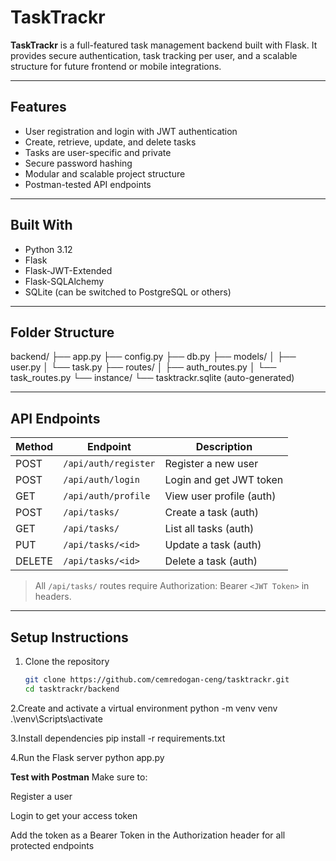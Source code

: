 #  TaskTrackr

**TaskTrackr** is a full-featured task management backend built with Flask. It provides secure authentication, task tracking per user, and a scalable structure for future frontend or mobile integrations.

---

##  Features

- User registration and login with JWT authentication  
- Create, retrieve, update, and delete tasks  
- Tasks are user-specific and private  
- Secure password hashing  
- Modular and scalable project structure  
- Postman-tested API endpoints

---

##  Built With

- Python 3.12  
- Flask  
- Flask-JWT-Extended  
- Flask-SQLAlchemy  
- SQLite (can be switched to PostgreSQL or others)

---

##  Folder Structure
backend/ ├── app.py ├── config.py ├── db.py ├── models/ │ ├── user.py │ └── task.py ├── routes/ │ ├── auth_routes.py │ └── task_routes.py └── instance/ └── tasktrackr.sqlite (auto-generated)


---

##  API Endpoints

| Method | Endpoint              | Description                |
|--------|------------------------|----------------------------|
| POST   | `/api/auth/register`   | Register a new user        |
| POST   | `/api/auth/login`      | Login and get JWT token    |
| GET    | `/api/auth/profile`    | View user profile (auth)   |
| POST   | `/api/tasks/`          | Create a task (auth)       |
| GET    | `/api/tasks/`          | List all tasks (auth)      |
| PUT    | `/api/tasks/<id>`      | Update a task (auth)       |
| DELETE | `/api/tasks/<id>`      | Delete a task (auth)       |

>  All `/api/tasks/` routes require Authorization: Bearer `<JWT Token>` in headers.

---

##  Setup Instructions

1. Clone the repository  
   ```bash
   git clone https://github.com/cemredogan-ceng/tasktrackr.git
   cd tasktrackr/backend
   
2.Create and activate a virtual environment
python -m venv venv
.\venv\Scripts\activate

3.Install dependencies
pip install -r requirements.txt

4.Run the Flask server
python app.py

**Test with Postman**
Make sure to:

Register a user

Login to get your access token

Add the token as a Bearer Token in the Authorization header for all protected endpoints
